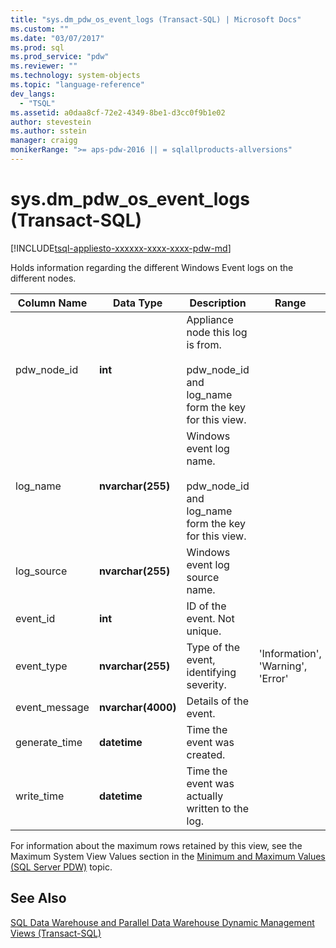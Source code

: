```yaml
---
title: "sys.dm_pdw_os_event_logs (Transact-SQL) | Microsoft Docs"
ms.custom: ""
ms.date: "03/07/2017"
ms.prod: sql
ms.prod_service: "pdw"
ms.reviewer: ""
ms.technology: system-objects
ms.topic: "language-reference"
dev_langs: 
  - "TSQL"
ms.assetid: a0daa8cf-72e2-4349-8be1-d3cc0f9b1e02
author: stevestein
ms.author: sstein
manager: craigg
monikerRange: ">= aps-pdw-2016 || = sqlallproducts-allversions"
---
```

# sys.dm_pdw_os_event_logs (Transact-SQL)
[!INCLUDE[tsql-appliesto-xxxxxx-xxxx-xxxx-pdw-md](../../includes/tsql-appliesto-xxxxxx-xxxx-xxxx-pdw-md.md)]

  Holds information regarding the different Windows Event logs on the different nodes.  
  
|Column Name|Data Type|Description|Range|  
|-----------------|---------------|-----------------|-----------|  
|pdw_node_id|**int**|Appliance node this log is from.<br /><br /> pdw_node_id and log_name form the key for this view.||  
|log_name|**nvarchar(255)**|Windows event log name.<br /><br /> pdw_node_id and log_name form the key for this view.||  
|log_source|**nvarchar(255)**|Windows event log source name.||  
|event_id|**int**|ID of the event. Not unique.||  
|event_type|**nvarchar(255)**|Type of the event, identifying severity.|'Information', 'Warning', 'Error'|  
|event_message|**nvarchar(4000)**|Details of the event.||  
|generate_time|**datetime**|Time the event was created.||  
|write_time|**datetime**|Time the event was actually written to the log.||  
  
 For information about the maximum rows retained by this view, see the Maximum System View Values section in the [Minimum and Maximum Values (SQL Server PDW)](http://msdn.microsoft.com/5243f018-2713-45e3-9b61-39b2a57401b9) topic.  
  
## See Also  
 [SQL Data Warehouse and Parallel Data Warehouse Dynamic Management Views &#40;Transact-SQL&#41;](../../relational-databases/system-dynamic-management-views/sql-and-parallel-data-warehouse-dynamic-management-views.md)  
  
  
